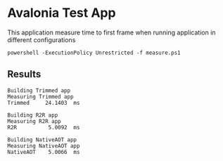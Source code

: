 Avalonia Test App
=================

This application measure time to first frame when running application in different configurations

```
powershell -ExecutionPolicy Unrestricted -f measure.ps1
```

## Results
```
Building Trimmed app
Measuring Trimmed app
Trimmed     24.1403  ms

Building R2R app
Measuring R2R app
R2R          5.0092  ms

Building NativeAOT app
Measuring NativeAOT app
NativeAOT    5.0066  ms
```